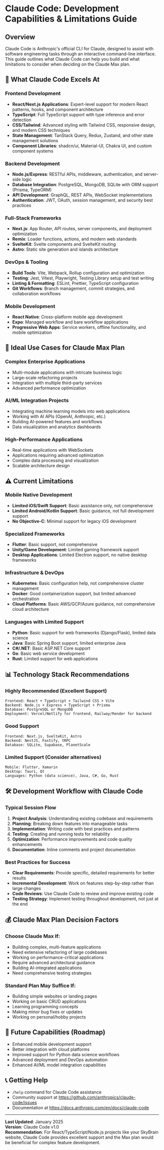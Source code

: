 # Claude Code: Development Capabilities & Limitations Guide

## Overview
Claude Code is Anthropic's official CLI for Claude, designed to assist with software engineering tasks through an interactive command-line interface. This guide outlines what Claude Code can help you build and what limitations to consider when deciding on the Claude Max plan.

## 🚀 What Claude Code Excels At

### Frontend Development
- **React/Next.js Applications**: Expert-level support for modern React patterns, hooks, and component architecture
- **TypeScript**: Full TypeScript support with type inference and error detection
- **CSS/Tailwind**: Advanced styling with Tailwind CSS, responsive design, and modern CSS techniques
- **State Management**: TanStack Query, Redux, Zustand, and other state management solutions
- **Component Libraries**: shadcn/ui, Material-UI, Chakra UI, and custom component systems

### Backend Development
- **Node.js/Express**: RESTful APIs, middleware, authentication, and server-side logic
- **Database Integration**: PostgreSQL, MongoDB, SQLite with ORM support (Prisma, TypeORM)
- **API Development**: GraphQL, REST APIs, WebSocket implementations
- **Authentication**: JWT, OAuth, session management, and security best practices

### Full-Stack Frameworks
- **Next.js**: App Router, API routes, server components, and deployment optimization
- **Remix**: Loader functions, actions, and modern web standards
- **SvelteKit**: Svelte components and SvelteKit routing
- **Astro**: Static site generation and islands architecture

### DevOps & Tooling
- **Build Tools**: Vite, Webpack, Rollup configuration and optimization
- **Testing**: Jest, Vitest, Playwright, Testing Library setup and test writing
- **Linting & Formatting**: ESLint, Prettier, TypeScript configuration
- **Git Workflows**: Branch management, commit strategies, and collaboration workflows

### Mobile Development
- **React Native**: Cross-platform mobile app development
- **Expo**: Managed workflow and bare workflow applications
- **Progressive Web Apps**: Service workers, offline functionality, and mobile optimization

## 🎯 Ideal Use Cases for Claude Max Plan

### Complex Enterprise Applications
- Multi-module applications with intricate business logic
- Large-scale refactoring projects
- Integration with multiple third-party services
- Advanced performance optimization

### AI/ML Integration Projects
- Integrating machine learning models into web applications
- Working with AI APIs (OpenAI, Anthropic, etc.)
- Building AI-powered features and workflows
- Data visualization and analytics dashboards

### High-Performance Applications
- Real-time applications with WebSockets
- Applications requiring advanced optimization
- Complex data processing and visualization
- Scalable architecture design

## ⚠️ Current Limitations

### Mobile Native Development
- **Limited iOS/Swift Support**: Basic assistance only, not comprehensive
- **Limited Android/Kotlin Support**: Basic guidance, not full development support
- **No Objective-C**: Minimal support for legacy iOS development

### Specialized Frameworks
- **Flutter**: Basic support, not comprehensive
- **Unity/Game Development**: Limited gaming framework support
- **Desktop Applications**: Limited Electron support, no native desktop frameworks

### Infrastructure & DevOps
- **Kubernetes**: Basic configuration help, not comprehensive cluster management
- **Docker**: Good containerization support, but limited advanced orchestration
- **Cloud Platforms**: Basic AWS/GCP/Azure guidance, not comprehensive cloud architecture

### Languages with Limited Support
- **Python**: Basic support for web frameworks (Django/Flask), limited data science
- **Java**: Basic Spring Boot support, limited enterprise Java
- **C#/.NET**: Basic ASP.NET Core support
- **Go**: Basic web service development
- **Rust**: Limited support for web applications

## 📊 Technology Stack Recommendations

### Highly Recommended (Excellent Support)
```
Frontend: React + TypeScript + Tailwind CSS + Vite
Backend: Node.js + Express + TypeScript + Prisma
Database: PostgreSQL or MongoDB
Deployment: Vercel/Netlify for frontend, Railway/Render for backend
```

### Good Support
```
Frontend: Next.js, SvelteKit, Astro
Backend: NestJS, Fastify, tRPC
Database: SQLite, Supabase, PlanetScale
```

### Limited Support (Consider alternatives)
```
Mobile: Flutter, Xamarin
Desktop: Tauri, Qt
Languages: Python (data science), Java, C#, Go, Rust
```

## 🛠️ Development Workflow with Claude Code

### Typical Session Flow
1. **Project Analysis**: Understanding existing codebase and requirements
2. **Planning**: Breaking down features into manageable tasks
3. **Implementation**: Writing code with best practices and patterns
4. **Testing**: Creating and running tests for reliability
5. **Optimization**: Performance improvements and code quality enhancements
6. **Documentation**: Inline comments and project documentation

### Best Practices for Success
- **Clear Requirements**: Provide specific, detailed requirements for better results
- **Incremental Development**: Work on features step-by-step rather than large changes
- **Code Reviews**: Use Claude Code to review and improve existing code
- **Testing Strategy**: Implement testing throughout development, not just at the end

## 💰 Claude Max Plan Decision Factors

### Choose Claude Max If:
- Building complex, multi-feature applications
- Need extensive refactoring of large codebases
- Working on performance-critical applications
- Require advanced architectural guidance
- Building AI-integrated applications
- Need comprehensive testing strategies

### Standard Plan May Suffice If:
- Building simple websites or landing pages
- Working on basic CRUD applications
- Learning programming concepts
- Making minor bug fixes or updates
- Working on personal/hobby projects

## 🔮 Future Capabilities (Roadmap)
- Enhanced mobile development support
- Better integration with cloud platforms
- Improved support for Python data science workflows
- Advanced deployment and DevOps automation
- Enhanced AI/ML model integration capabilities

## 📞 Getting Help
- `/help` command for Claude Code assistance
- Community support at https://github.com/anthropics/claude-code/issues
- Documentation at https://docs.anthropic.com/en/docs/claude-code

---

**Last Updated**: January 2025  
**Version**: Claude Code v1.0  
**Recommendation**: For React/TypeScript/Node.js projects like your SkyBrain website, Claude Code provides excellent support and the Max plan would be beneficial for complex feature development.